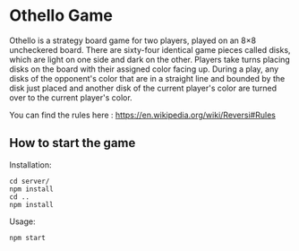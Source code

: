 # Othello Game

Othello is a strategy board game for two players, played on an 8×8 uncheckered board. There are sixty-four identical game pieces called disks, which are light on one side and dark on the other. Players take turns placing disks on the board with their assigned color facing up. During a play, any disks of the opponent's color that are in a straight line and bounded by the disk just placed and another disk of the current player's color are turned over to the current player's color.

You can find the rules here : https://en.wikipedia.org/wiki/Reversi#Rules

## How to start the game

Installation:
```
cd server/
npm install
cd ..
npm install 
```

Usage:
```
npm start
```